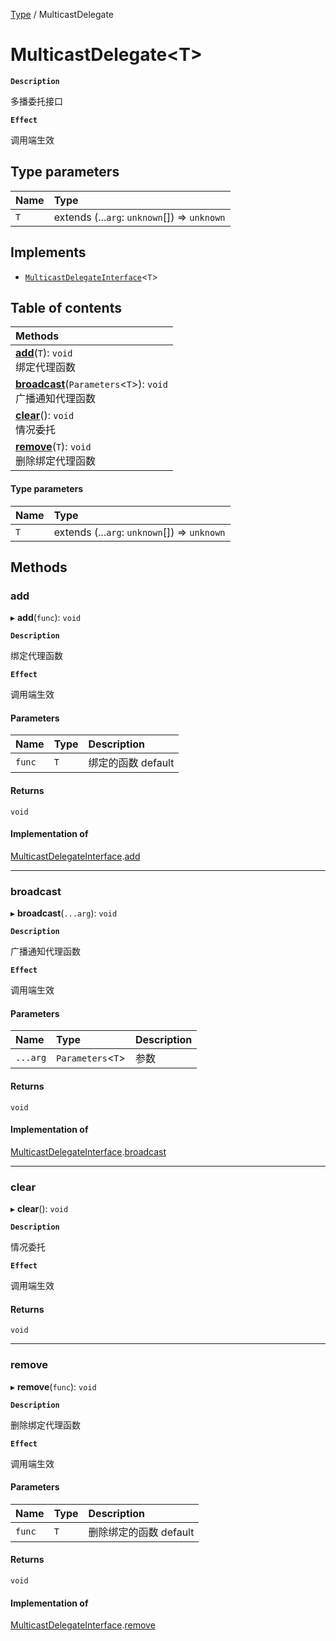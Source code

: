 [Type](../modules/Type.Type.md) / MulticastDelegate

# MulticastDelegate<T\> <Badge type="tip" text="Class" />

**`Description`**

多播委托接口

**`Effect`**

调用端生效

## Type parameters

| Name | Type                                         |
| :--- | :------------------------------------------- |
| `T`  | extends (...`arg`: `unknown`[]) => `unknown` |

## Implements

- [`MulticastDelegateInterface`](../interfaces/Type.Type.MulticastDelegateInterface.md)<`T`\>

## Table of contents

| Methods                                                                                                     |
| :---------------------------------------------------------------------------------------------------------- |
| **[add](Type.Type.MulticastDelegate.md#add)**(`T`): `void` <br> 绑定代理函数                                |
| **[broadcast](Type.Type.MulticastDelegate.md#broadcast)**(`Parameters`<`T`\>): `void` <br> 广播通知代理函数 |
| **[clear](Type.Type.MulticastDelegate.md#clear)**(): `void` <br> 情况委托                                   |
| **[remove](Type.Type.MulticastDelegate.md#remove)**(`T`): `void` <br> 删除绑定代理函数                      |

#### Type parameters

| Name | Type                                         |
| :--- | :------------------------------------------- |
| `T`  | extends (...`arg`: `unknown`[]) => `unknown` |

## Methods

### add

▸ **add**(`func`): `void`

**`Description`**

绑定代理函数

**`Effect`**

调用端生效

#### Parameters

| Name   | Type | Description        |
| :----- | :--- | :----------------- |
| `func` | `T`  | 绑定的函数 default |

#### Returns

`void`

#### Implementation of

[MulticastDelegateInterface](../interfaces/Type.Type.MulticastDelegateInterface.md).[add](../interfaces/Type.Type.MulticastDelegateInterface.md#add)

---

### broadcast

▸ **broadcast**(`...arg`): `void`

**`Description`**

广播通知代理函数

**`Effect`**

调用端生效

#### Parameters

| Name     | Type               | Description |
| :------- | :----------------- | :---------- |
| `...arg` | `Parameters`<`T`\> | 参数        |

#### Returns

`void`

#### Implementation of

[MulticastDelegateInterface](../interfaces/Type.Type.MulticastDelegateInterface.md).[broadcast](../interfaces/Type.Type.MulticastDelegateInterface.md#broadcast)

---

### clear

▸ **clear**(): `void`

**`Description`**

情况委托

**`Effect`**

调用端生效

#### Returns

`void`

---

### remove

▸ **remove**(`func`): `void`

**`Description`**

删除绑定代理函数

**`Effect`**

调用端生效

#### Parameters

| Name   | Type | Description            |
| :----- | :--- | :--------------------- |
| `func` | `T`  | 删除绑定的函数 default |

#### Returns

`void`

#### Implementation of

[MulticastDelegateInterface](../interfaces/Type.Type.MulticastDelegateInterface.md).[remove](../interfaces/Type.Type.MulticastDelegateInterface.md#remove)
